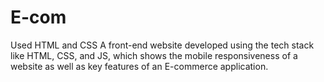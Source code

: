 # E-com
Used HTML and CSS A front-end website developed using the tech stack like HTML, CSS, and JS, which shows the mobile responsiveness of a website as well as key features of an E-commerce application.

